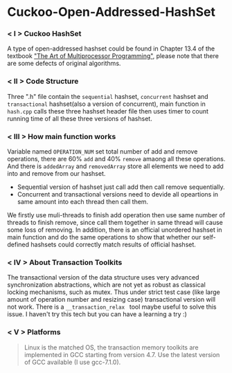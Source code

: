 # Cuckoo-Open-Addressed-HashSet

### < I > Cuckoo HashSet
  A type of open-addressed hashset could be found in Chapter 13.4 of the textbook ["The Art of Multiprocessor Programming"](https://www.e-reading.club/bookreader.php/134637/Herlihy,_Shavit_-_The_art_of_multiprocessor_programming.pdf), please note that there are some defects of original algorithms.
  
### < II > Code Structure

  Three ".h" file contain the `sequential` hashset, `concurrent` hashset and `transactional` hashset(also a version of concurrent), main function in `hash.cpp` calls these three hashset header file then uses timer to count running time of all these three versions of hashset.

### < III > How main function works

Variable named `OPERATION_NUM` set total number of add and remove operations, there are 60% `add` and 40% `remove` amaong all these operations. And there is `addedArray` and `removedArray` store all elements we need to add into and remove from our hashset. 
  
- Sequential version of hashset just call add then call remove sequentially. 
- Concurrent and transactional versions need to devide all opeartions in same amount into each thread then call them. 


We firstly use muli-threads to finish add operation then use same number of threads to finish remove, since call them together in same thread will cause some loss of removing. In addition, there is an official unordered hashset in main function and do the same operations to show that whether our self-defined hashsets could correctly match results of official hashset.
  
### < IV > About Transaction Toolkits

The transactional version of the data structure uses very advanced synchronization abstractions, which are not yet as robust as classical locking mechanisms, such as mutex. Thus under strict test case (like large amount of operation number and resizing case) transactional version will not work. There is a `__transaction_relax ` tool maybe useful to solve this issue. I haven't try this tech but you can have a learning a try :)
   
### < V > Platforms

> Linux is the matched OS, the transaction memory toolkits are implemented in GCC starting from version 4.7. Use the latest version of GCC available (I use gcc-7.1.0).
   
